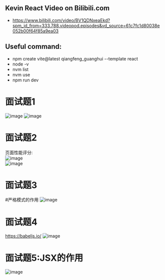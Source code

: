 ## Kevin React Video on Bilibili.com
- https://www.bilibili.com/video/BV1QDNxeaEkd?spm_id_from=333.788.videopod.episodes&vd_source=61c7fc1d80038e052b00f64f85a9ea03
## Useful command:
- npm create vite@latest qiangfeng_guanghui --template react
- node -v
- nvm list
- nvm use
- npm run dev
# 面试题1
![image](https://github.com/user-attachments/assets/ec36f501-6aa2-46e4-a843-30c78e1c24b2)
![image](https://github.com/user-attachments/assets/7ef146b7-36e2-4049-8096-f64c20e0e361)
# 面试题2
页面性能评分:<br/>
![image](https://github.com/user-attachments/assets/3ae4cc65-1d06-43f5-a09c-ac36dfe2beca)<br/>
![image](https://github.com/user-attachments/assets/e23a5064-a617-4c9c-8bfa-ddce5715eafc)
# 面试题3
#严格模式的作用
![image](https://github.com/user-attachments/assets/75b94103-0ffc-49da-84ec-24f962014c72)
# 面试题4
https://babeljs.io/
![image](https://github.com/user-attachments/assets/c6a67228-28c9-467b-975f-4172eb90b319)
# 面试题5:JSX的作用
![image](https://github.com/user-attachments/assets/fe85a5c0-fb81-46f5-aa51-052ab57f981f)
